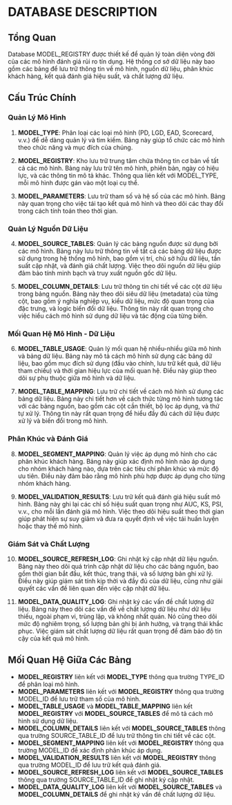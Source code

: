 # DATABASE DESCRIPTION

## Tổng Quan

Database MODEL_REGISTRY được thiết kế để quản lý toàn diện vòng đời của các mô hình đánh giá rủi ro tín dụng. Hệ thống cơ sở dữ liệu này bao gồm các bảng để lưu trữ thông tin về mô hình, nguồn dữ liệu, phân khúc khách hàng, kết quả đánh giá hiệu suất, và chất lượng dữ liệu.

## Cấu Trúc Chính

### Quản Lý Mô Hình

1. **MODEL_TYPE**: Phân loại các loại mô hình (PD, LGD, EAD, Scorecard, v.v.) để dễ dàng quản lý và tìm kiếm. Bảng này giúp tổ chức các mô hình theo chức năng và mục đích của chúng.

2. **MODEL_REGISTRY**: Kho lưu trữ trung tâm chứa thông tin cơ bản về tất cả các mô hình. Bảng này lưu trữ tên mô hình, phiên bản, ngày có hiệu lực, và các thông tin mô tả khác. Thông qua liên kết với MODEL_TYPE, mỗi mô hình được gán vào một loại cụ thể.

3. **MODEL_PARAMETERS**: Lưu trữ tham số và hệ số của các mô hình. Bảng này quan trọng cho việc tái tạo kết quả mô hình và theo dõi các thay đổi trong cách tính toán theo thời gian.

### Quản Lý Nguồn Dữ Liệu

4. **MODEL_SOURCE_TABLES**: Quản lý các bảng nguồn được sử dụng bởi các mô hình. Bảng này lưu trữ thông tin về tất cả các bảng dữ liệu được sử dụng trong hệ thống mô hình, bao gồm vị trí, chủ sở hữu dữ liệu, tần suất cập nhật, và đánh giá chất lượng. Việc theo dõi nguồn dữ liệu giúp đảm bảo tính minh bạch và truy xuất nguồn gốc dữ liệu.

5. **MODEL_COLUMN_DETAILS**: Lưu trữ thông tin chi tiết về các cột dữ liệu trong bảng nguồn. Bảng này theo dõi siêu dữ liệu (metadata) của từng cột, bao gồm ý nghĩa nghiệp vụ, kiểu dữ liệu, mức độ quan trọng của đặc trưng, và logic biến đổi dữ liệu. Thông tin này rất quan trọng cho việc hiểu cách mô hình sử dụng dữ liệu và tác động của từng biến.

### Mối Quan Hệ Mô Hình - Dữ Liệu

6. **MODEL_TABLE_USAGE**: Quản lý mối quan hệ nhiều-nhiều giữa mô hình và bảng dữ liệu. Bảng này mô tả cách mô hình sử dụng các bảng dữ liệu, bao gồm mục đích sử dụng (đầu vào chính, lưu trữ kết quả, dữ liệu tham chiếu) và thời gian hiệu lực của mối quan hệ. Điều này giúp theo dõi sự phụ thuộc giữa mô hình và dữ liệu.

7. **MODEL_TABLE_MAPPING**: Lưu trữ chi tiết về cách mô hình sử dụng các bảng dữ liệu. Bảng này chi tiết hơn về cách thức từng mô hình tương tác với các bảng nguồn, bao gồm các cột cần thiết, bộ lọc áp dụng, và thứ tự xử lý. Thông tin này rất quan trọng để hiểu đầy đủ cách dữ liệu được xử lý và biến đổi trong mô hình.

### Phân Khúc và Đánh Giá

8. **MODEL_SEGMENT_MAPPING**: Quản lý việc áp dụng mô hình cho các phân khúc khách hàng. Bảng này giúp xác định mô hình nào áp dụng cho nhóm khách hàng nào, dựa trên các tiêu chí phân khúc và mức độ ưu tiên. Điều này đảm bảo rằng mô hình phù hợp được áp dụng cho từng nhóm khách hàng.

9. **MODEL_VALIDATION_RESULTS**: Lưu trữ kết quả đánh giá hiệu suất mô hình. Bảng này ghi lại các chỉ số hiệu suất quan trọng như AUC, KS, PSI, v.v., cho mỗi lần đánh giá mô hình. Việc theo dõi hiệu suất theo thời gian giúp phát hiện sự suy giảm và đưa ra quyết định về việc tái huấn luyện hoặc thay thế mô hình.

### Giám Sát và Chất Lượng

10. **MODEL_SOURCE_REFRESH_LOG**: Ghi nhật ký cập nhật dữ liệu nguồn. Bảng này theo dõi quá trình cập nhật dữ liệu cho các bảng nguồn, bao gồm thời gian bắt đầu, kết thúc, trạng thái, và số lượng bản ghi xử lý. Điều này giúp giám sát tính kịp thời và đầy đủ của dữ liệu, cũng như giải quyết các vấn đề liên quan đến việc cập nhật dữ liệu.

11. **MODEL_DATA_QUALITY_LOG**: Ghi nhật ký các vấn đề chất lượng dữ liệu. Bảng này theo dõi các vấn đề về chất lượng dữ liệu như dữ liệu thiếu, ngoài phạm vi, trùng lặp, và không nhất quán. Nó cũng theo dõi mức độ nghiêm trọng, số lượng bản ghi bị ảnh hưởng, và trạng thái khắc phục. Việc giám sát chất lượng dữ liệu rất quan trọng để đảm bảo độ tin cậy của kết quả mô hình.

## Mối Quan Hệ Giữa Các Bảng

- **MODEL_REGISTRY** liên kết với **MODEL_TYPE** thông qua trường TYPE_ID để phân loại mô hình.
- **MODEL_PARAMETERS** liên kết với **MODEL_REGISTRY** thông qua trường MODEL_ID để lưu trữ tham số của mô hình.
- **MODEL_TABLE_USAGE** và **MODEL_TABLE_MAPPING** liên kết **MODEL_REGISTRY** với **MODEL_SOURCE_TABLES** để mô tả cách mô hình sử dụng dữ liệu.
- **MODEL_COLUMN_DETAILS** liên kết với **MODEL_SOURCE_TABLES** thông qua trường SOURCE_TABLE_ID để lưu trữ thông tin chi tiết về các cột.
- **MODEL_SEGMENT_MAPPING** liên kết với **MODEL_REGISTRY** thông qua trường MODEL_ID để xác định phân khúc áp dụng.
- **MODEL_VALIDATION_RESULTS** liên kết với **MODEL_REGISTRY** thông qua trường MODEL_ID để lưu trữ kết quả đánh giá.
- **MODEL_SOURCE_REFRESH_LOG** liên kết với **MODEL_SOURCE_TABLES** thông qua trường SOURCE_TABLE_ID để ghi nhật ký cập nhật.
- **MODEL_DATA_QUALITY_LOG** liên kết với **MODEL_SOURCE_TABLES** và **MODEL_COLUMN_DETAILS** để ghi nhật ký vấn đề chất lượng dữ liệu.
